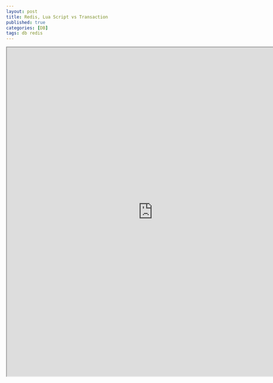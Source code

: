 ```yaml
---
layout: post
title: Redis, Lua Script vs Transaction
published: true
categories: [DB]
tags: db redis
---
```

<iframe width="800" height="900" src="https://docs.google.com/document/d/e/2PACX-1vQqfNvlKB3XeirIiUBJRbM4fnszWB7W-QcL6MYWLGMpKRdDVmOmpCiPkZ8NXcBVBwMzu-ysv--_hn3U/pub?embedded=true"></iframe>   
   